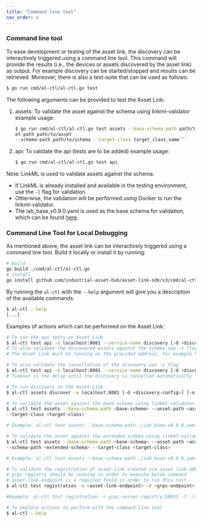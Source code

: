 ```yaml
---
title: "Command line tool"
nav_order: 4
---
```


### Command line tool

To ease development or testing of the asset link, the discovery can be interactively triggered using a command line tool. This command will provide the results (i.e., the devices or assets discovered by the asset link) as output.
For example discovery can be started/stopped and results can be retrieved.
Moreover, there is also a test-suite that can be used as follows:

```bash
$ go run cmd/al-ctl/al-ctl.go test
```

The following arguments can be provided to test the Asset Link:

1. assets: To validate the asset against the schema using linkml-validator
   example usage:

   ````bash
   $ go run cmd/al-ctl/al-ctl.go test assets --base-schema-path path/to/base/schema --ass
   et-path path/to/asset
   --schema-path path/to/schema --target-class target_class_name```
   ````

2. api: To validate the api (tests are to be added)
   example usage:

   ```bash
   $ go run cmd/al-ctl/al-ctl.go test api
   ```

Note: LinkML is used to validate assets against the schema.

- If LinkML is already installed and available in the testing environment, use the `-l` flag for validation.
- Otherwise, the validation will be performed using Docker to run the linkml-validator.
- The iah_base_v0.9.0.yaml is used as the base schema for validation, which can be found [here](../model/iah_base_v0.9.0.yaml).

### Command Line Tool for Local Debugging

As mentioned above, the asset link can be interactively triggered using a command line tool.
Build it locally or install it by running:

```bash
# build
go build ./cmd/al-ctl/al-ctl.go
# install
go install github.com/industrial-asset-hub/asset-link-sdk/v3/cmd/al-ctl@main
```

By running the `al-ctl` with the `--help` argument will give you a description of the available commands.

```bash
$ al-ctl --help
[...]
```

Examples of actions which can be performed on the Asset Link:

```bash
# To run the api tests on Asset Link
$ al-ctl test api -e localhost:8081 --service-name discovery [-d <discovery-config>]
# To also validate the discovered assets against the schema use -v flag
# The Asset Link must be running on the provided address, for example here: localhost:8081

# To also validate the cancellation of the discovery use -c flag
$ al-ctl test api -e localhost:8081 --service-name discovery [-d <discovery-config>] -c -n <timeout>
# Timeout is the delay until the discovery is cancelled automatically

# To run discovery on the Asset Link
$ al-ctl assets discover -e localhost:8081 [-d <discovery-config>] [-o <output-file>]

# To validate the asset against the base-schema using linkml-validator where schema file should be yaml
$ al-ctl test assets --base-schema-path <base-schema> --asset-path <asset>
--target-class <target-class>

# Example: al-ctl test assets --base-schema-path ./iah_base-v0.9.0.yaml --asset-path ./Asset-001.ld.json --target-class Asset

# To validate the asset against the extended-schema using linkml-validator where schema file should be yaml
$ al-ctl test assets --base-schema-path <base-schema> --asset-path <asset>
--schema-path <extended-schema> --target-class <target-class>

# Example: al-ctl test assets --base-schema-path ./iah_base-v0.9.0.yaml --asset-path ./SatController-001.json --schema-path ./cdm_sat.yaml --target-class SatController

# To validate the registration of asset-link created via asset-link-SDK
# grpc-registry should be running in order to execute below command
# asset-link-endpoint is a required field in order to run this test
$ al-ctl test registration -e <asset-link-endpoint> -r <grpc-endpoint> -f <registry-file-path>

#Example: al-ctl test registration -r grpc-server-registry:50051 -f ./registry.json

# To explore actions to perform with the command line tool
$ al-ctl --help
```
